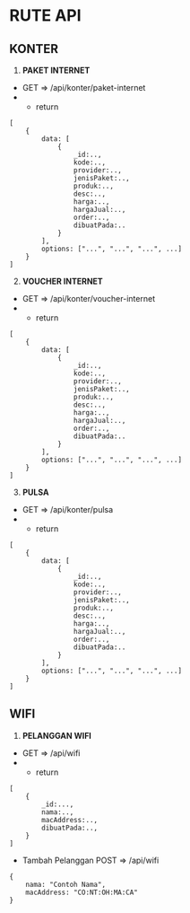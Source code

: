 # RUTE API

## KONTER
1. **PAKET INTERNET**
- GET => /api/konter/paket-internet
- - return
```
[
    {
        data: [
            {
                _id:..,
                kode:..,
                provider:..,
                jenisPaket:..,
                produk:..,
                desc:..,
                harga:..,
                hargaJual:..,
                order:..,
                dibuatPada:..
            }
        ],
        options: ["...", "...", "...", ...]
    }
]
```
<!-- - UPDATE DATA GET => /api/konter/update-data/paket-internet -->

2. **VOUCHER INTERNET**
- GET => /api/konter/voucher-internet
- - return
```
[
    {
        data: [
            {
                _id:..,
                kode:..,
                provider:..,
                jenisPaket:..,
                produk:..,
                desc:..,
                harga:..,
                hargaJual:..,
                order:..,
                dibuatPada:..
            }
        ],
        options: ["...", "...", "...", ...]
    }
]
```
<!-- - UPDATE DATA GET => /api/konter/update-data/voucher-internet -->

3. **PULSA**
- GET => /api/konter/pulsa
- - return
```
[
    {
        data: [
            {
                _id:..,
                kode:..,
                provider:..,
                jenisPaket:..,
                produk:..,
                desc:..,
                harga:..,
                hargaJual:..,
                order:..,
                dibuatPada:..
            }
        ],
        options: ["...", "...", "...", ...]
    }
]
```
<!-- - Update Data GET => /api/konter/update-data/pulsa -->

## WIFI
1. **PELANGGAN WIFI**
- GET => /api/wifi
- - return
```
[
    {
        _id:...,
        nama:..,
        macAddress:..,
        dibuatPada:..,
    }
]
```
- Tambah Pelanggan POST => /api/wifi
```
{
    nama: "Contoh Nama",
    macAddress: "CO:NT:OH:MA:CA"
}
```
